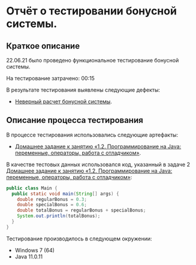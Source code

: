 # Отчёт о тестировании бонусной системы.

## Краткое описание

22.06.21 было проведено функциональное тестирование бонусной системы.

На тестирование затрачено: 00:15

В результате тестирования выявлены следующие дефекты:
* [Неверный расчет бонусной системы](https://github.com/ElenaGorshenina/Java2.2/issues/1).

## Описание процесса тестирования

В процессе тестирования использовались следующие артефакты:
* [Домашнее задание к занятию «1.2. Программирование на Java: переменные, операторы, работа с отладчиком»](https://github.com/netology-code/javaqa-homeworks/tree/master/programming).

В качестве тестовых данных использовался код, указанный в задаче 2 [Домашнее задание к занятию «1.2. Программирование на Java: переменные, операторы, работа с отладчиком»](https://github.com/netology-code/javaqa-homeworks/tree/master/programming):
```java
public class Main {
  public static void main(String[] args) {
    double regularBonus = 0.3;
    double specialBonus = 0.6;
    double totalBonus = regularBonus + specialBonus;
    System.out.println(totalBonus);
  }
}
```
Тестирование производилось в следующем окружении:
* Windows 7 (64)
* Java 11.0.11


